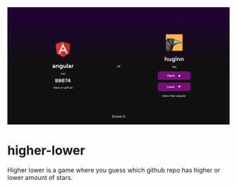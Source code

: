 <img src="public/preview.png" />

# higher-lower

Higher lower is a game where you guess which github repo has higher or lower amount of stars.
